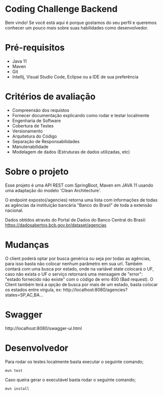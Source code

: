 # Coding Challenge Backend

Bem vindo! Se você está aqui é porque gostamos do seu perfil e queremos conhecer um pouco mais sobre suas habilidades como desenvolvedor.

# Pré-requisitos

* Java 11
* Maven
* Git
* Intellij, Visual Studio Code, Eclipse ou a IDE de sua preferência

# Critérios de avaliação

* Compreensão dos requistos
* Fornecer documentação explicando como rodar e testar localmente
* Engenharia de Software
* Cobertura de Testes
* Versionamento
* Arquitetura do Código
* Separação de Responsabilidades
* Manutenabilidade
* Modelagem de dados (Estruturas de dados utilizadas, etc)

# Sobre o projeto

Esse projeto é uma API REST com SpringBoot, Maven em JAVA 11 usando uma adaptação do modelo 'Clean Architecture'.

O endpoint exposto(/agencies) retorna uma lista com informações de todas as agências da instituição bancária "Banco do Brasil" de toda a extensão nacional.

Dados obtidos através do Portal de Dados do Banco Central do Brasil:
https://dadosabertos.bcb.gov.br/dataset/agencias


# Mudanças

O client poderá optar por busca genérica ou seja por todas as agências, para isso basta não colocar nenhum parâmetro em sua url. Também contará com uma busca por estado, onde na variável state colocará o UF, caso não exista o UF o serviço retornará uma mensagem de "error": "estado fornecido não existe" com o código de erro 400 (Bad request). O Client também terá a opção de busca por mais de um estado, basta colocar os estados entre vírgula, ex: http://localhost:8080/agencies?states=SP,AC,BA...


# Swagger

http://localhost:8080/swagger-ui.html


# Desenvolvedor

Para rodar os testes localmente basta executar o seguinte comando;

```
mvn test
```

Caso queira gerar o executável basta rodar o seguinte comando;

```
mvn install